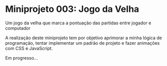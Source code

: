 # Miniprojeto 003: Jogo da Velha
Um jogo da velha que marca a pontuação das partidas entre jogador e computador

A realização deste miniprojeto tem por objetivo aprimorar a minha lógica de programação, tentar implementar um padrão de projeto e fazer animações com CSS e JavaScript.

Em progresso...
